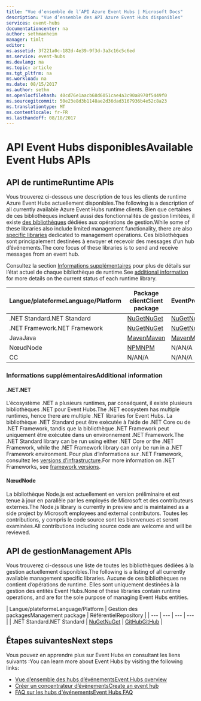 ```yaml
---
title: "Vue d’ensemble de l’API Azure Event Hubs | Microsoft Docs"
description: "Vue d’ensemble des API Azure Event Hubs disponibles"
services: event-hubs
documentationcenter: na
author: sethmanheim
manager: timlt
editor: 
ms.assetid: 3f221a0c-182d-4e39-9f3d-3a3c16c5c6ed
ms.service: event-hubs
ms.devlang: na
ms.topic: article
ms.tgt_pltfrm: na
ms.workload: na
ms.date: 08/15/2017
ms.author: sethm
ms.openlocfilehash: 40cd76e1aacb68d6051cae4a3c90a8970f5449f0
ms.sourcegitcommit: 50e23e8d3b1148ae2d36dad3167936b4e52c8a23
ms.translationtype: MT
ms.contentlocale: fr-FR
ms.lasthandoff: 08/18/2017
---
```

# <a name="available-event-hubs-apis"></a><span data-ttu-id="4a749-103">API Event Hubs disponibles</span><span class="sxs-lookup"><span data-stu-id="4a749-103">Available Event Hubs APIs</span></span>

## <a name="runtime-apis"></a><span data-ttu-id="4a749-104">API de runtime</span><span class="sxs-lookup"><span data-stu-id="4a749-104">Runtime APIs</span></span>

<span data-ttu-id="4a749-105">Vous trouverez ci-dessous une description de tous les clients de runtime Azure Event Hubs actuellement disponibles.</span><span class="sxs-lookup"><span data-stu-id="4a749-105">The following is a description of all currently available Azure Event Hubs runtime clients.</span></span> <span data-ttu-id="4a749-106">Bien que certaines de ces bibliothèques incluent aussi des fonctionnalités de gestion limitées, il existe [des bibliothèques](#management-apis) dédiées aux opérations de gestion.</span><span class="sxs-lookup"><span data-stu-id="4a749-106">While some of these libraries also include limited management functionality, there are also [specific libraries](#management-apis) dedicated to management operations.</span></span> <span data-ttu-id="4a749-107">Ces bibliothèques sont principalement destinées à envoyer et recevoir des messages d’un hub d’événements.</span><span class="sxs-lookup"><span data-stu-id="4a749-107">The core focus of these libraries is to send and receive messages from an event hub.</span></span>

<span data-ttu-id="4a749-108">Consultez la section [Informations supplémentaires](#additional-information) pour plus de détails sur l’état actuel de chaque bibliothèque de runtime.</span><span class="sxs-lookup"><span data-stu-id="4a749-108">See [additional information](#additional-information) for more details on the current status of each runtime library.</span></span>

| <span data-ttu-id="4a749-109">Langue/plateforme</span><span class="sxs-lookup"><span data-stu-id="4a749-109">Language/Platform</span></span> | <span data-ttu-id="4a749-110">Package client</span><span class="sxs-lookup"><span data-stu-id="4a749-110">Client package</span></span> | <span data-ttu-id="4a749-111">Package EventProcessorHost</span><span class="sxs-lookup"><span data-stu-id="4a749-111">EventProcessorHost package</span></span> | <span data-ttu-id="4a749-112">Référentiel</span><span class="sxs-lookup"><span data-stu-id="4a749-112">Repository</span></span> |
| --- | --- | --- | --- |
| <span data-ttu-id="4a749-113">.NET Standard</span><span class="sxs-lookup"><span data-stu-id="4a749-113">.NET Standard</span></span> | [<span data-ttu-id="4a749-114">NuGet</span><span class="sxs-lookup"><span data-stu-id="4a749-114">NuGet</span></span>](https://www.nuget.org/packages/Microsoft.Azure.EventHubs/) | [<span data-ttu-id="4a749-115">NuGet</span><span class="sxs-lookup"><span data-stu-id="4a749-115">NuGet</span></span>](https://www.nuget.org/packages/Microsoft.Azure.EventHubs.Processor/) | [<span data-ttu-id="4a749-116">GitHub</span><span class="sxs-lookup"><span data-stu-id="4a749-116">GitHub</span></span>](https://github.com/azure/azure-event-hubs-dotnet) |
| <span data-ttu-id="4a749-117">.NET Framework</span><span class="sxs-lookup"><span data-stu-id="4a749-117">.NET Framework</span></span> | [<span data-ttu-id="4a749-118">NuGet</span><span class="sxs-lookup"><span data-stu-id="4a749-118">NuGet</span></span>](https://www.nuget.org/packages/WindowsAzure.ServiceBus/) | [<span data-ttu-id="4a749-119">NuGet</span><span class="sxs-lookup"><span data-stu-id="4a749-119">NuGet</span></span>](https://www.nuget.org/packages/Microsoft.Azure.ServiceBus.EventProcessorHost/) | <span data-ttu-id="4a749-120">N/A</span><span class="sxs-lookup"><span data-stu-id="4a749-120">N/A</span></span> |
| <span data-ttu-id="4a749-121">Java</span><span class="sxs-lookup"><span data-stu-id="4a749-121">Java</span></span> | [<span data-ttu-id="4a749-122">Maven</span><span class="sxs-lookup"><span data-stu-id="4a749-122">Maven</span></span>](https://search.maven.org/#search%7Cga%7C1%7Ca%3A%22azure-eventhubs%22) | [<span data-ttu-id="4a749-123">Maven</span><span class="sxs-lookup"><span data-stu-id="4a749-123">Maven</span></span>](https://search.maven.org/#search%7Cga%7C1%7Ca%3A%22azure-eventhubs-eph%22) | [<span data-ttu-id="4a749-124">GitHub</span><span class="sxs-lookup"><span data-stu-id="4a749-124">GitHub</span></span>](https://github.com/Azure/azure-event-hubs-java) |
| <span data-ttu-id="4a749-125">Nœud</span><span class="sxs-lookup"><span data-stu-id="4a749-125">Node</span></span> | [<span data-ttu-id="4a749-126">NPM</span><span class="sxs-lookup"><span data-stu-id="4a749-126">NPM</span></span>](https://www.npmjs.com/package/azure-event-hubs) | <span data-ttu-id="4a749-127">N/A</span><span class="sxs-lookup"><span data-stu-id="4a749-127">N/A</span></span> | [<span data-ttu-id="4a749-128">GitHub</span><span class="sxs-lookup"><span data-stu-id="4a749-128">GitHub</span></span>](https://github.com/Azure/azure-event-hubs-node) |
| <span data-ttu-id="4a749-129">C</span><span class="sxs-lookup"><span data-stu-id="4a749-129">C</span></span> | <span data-ttu-id="4a749-130">N/A</span><span class="sxs-lookup"><span data-stu-id="4a749-130">N/A</span></span> | <span data-ttu-id="4a749-131">N/A</span><span class="sxs-lookup"><span data-stu-id="4a749-131">N/A</span></span> | [<span data-ttu-id="4a749-132">GitHub</span><span class="sxs-lookup"><span data-stu-id="4a749-132">GitHub</span></span>](https://github.com/Azure/azure-event-hubs-c) |

### <a name="additional-information"></a><span data-ttu-id="4a749-133">Informations supplémentaires</span><span class="sxs-lookup"><span data-stu-id="4a749-133">Additional information</span></span>

#### <a name="net"></a><span data-ttu-id="4a749-134">.NET</span><span class="sxs-lookup"><span data-stu-id="4a749-134">.NET</span></span>
<span data-ttu-id="4a749-135">L’écosystème .NET a plusieurs runtimes, par conséquent, il existe plusieurs bibliothèques .NET pour Event Hubs.</span><span class="sxs-lookup"><span data-stu-id="4a749-135">The .NET ecosystem has multiple runtimes, hence there are multiple .NET libraries for Event Hubs.</span></span> <span data-ttu-id="4a749-136">La bibliothèque .NET Standard peut être exécutée à l’aide de .NET Core ou de .NET Framework, tandis que la bibliothèque .NET Framework peut uniquement être exécutée dans un environnement .NET Framework.</span><span class="sxs-lookup"><span data-stu-id="4a749-136">The .NET Standard library can be run using either .NET Core or the .NET Framework, while the .NET Framework library can only be run in a .NET Framework environment.</span></span> <span data-ttu-id="4a749-137">Pour plus d’informations sur .NET Framework, consultez les [versions d’infrastructure](https://docs.microsoft.com/dotnet/articles/standard/frameworks#framework-versions).</span><span class="sxs-lookup"><span data-stu-id="4a749-137">For more information on .NET Frameworks, see [framework versions](https://docs.microsoft.com/dotnet/articles/standard/frameworks#framework-versions).</span></span>

#### <a name="node"></a><span data-ttu-id="4a749-138">Nœud</span><span class="sxs-lookup"><span data-stu-id="4a749-138">Node</span></span>

<span data-ttu-id="4a749-139">La bibliothèque Node.js est actuellement en version préliminaire et est tenue à jour en parallèle par les employés de Microsoft et des contributeurs externes.</span><span class="sxs-lookup"><span data-stu-id="4a749-139">The Node.js library is currently in preview and is maintained as a side project by Microsoft employees and external contributors.</span></span> <span data-ttu-id="4a749-140">Toutes les contributions, y compris le code source sont les bienvenues et seront examinées.</span><span class="sxs-lookup"><span data-stu-id="4a749-140">All contributions including source code are welcome and will be reviewed.</span></span>

## <a name="management-apis"></a><span data-ttu-id="4a749-141">API de gestion</span><span class="sxs-lookup"><span data-stu-id="4a749-141">Management APIs</span></span>

<span data-ttu-id="4a749-142">Vous trouverez ci-dessous une liste de toutes les bibliothèques dédiées à la gestion actuellement disponibles.</span><span class="sxs-lookup"><span data-stu-id="4a749-142">The following is a listing of all currently available management specific libraries.</span></span> <span data-ttu-id="4a749-143">Aucune de ces bibliothèques ne contient d’opérations de runtime. Elles sont uniquement destinées à la gestion des entités Event Hubs.</span><span class="sxs-lookup"><span data-stu-id="4a749-143">None of these libraries contain runtime operations, and are for the sole purpose of managing Event Hubs entities.</span></span>

| <span data-ttu-id="4a749-144">Langue/plateforme</span><span class="sxs-lookup"><span data-stu-id="4a749-144">Language/Platform</span></span> | <span data-ttu-id="4a749-145">Gestion des packages</span><span class="sxs-lookup"><span data-stu-id="4a749-145">Management package</span></span> | <span data-ttu-id="4a749-146">Référentiel</span><span class="sxs-lookup"><span data-stu-id="4a749-146">Repository</span></span> |
| --- | --- | --- | --- |
| <span data-ttu-id="4a749-147">.NET Standard</span><span class="sxs-lookup"><span data-stu-id="4a749-147">.NET Standard</span></span> | [<span data-ttu-id="4a749-148">NuGet</span><span class="sxs-lookup"><span data-stu-id="4a749-148">NuGet</span></span>](https://www.nuget.org/packages/Microsoft.Azure.Management.EventHub) | [<span data-ttu-id="4a749-149">GitHub</span><span class="sxs-lookup"><span data-stu-id="4a749-149">GitHub</span></span>](https://github.com/Azure/azure-sdk-for-net/tree/AutoRest/src/ResourceManagement/EventHub) |

## <a name="next-steps"></a><span data-ttu-id="4a749-150">Étapes suivantes</span><span class="sxs-lookup"><span data-stu-id="4a749-150">Next steps</span></span>
<span data-ttu-id="4a749-151">Vous pouvez en apprendre plus sur Event Hubs en consultant les liens suivants :</span><span class="sxs-lookup"><span data-stu-id="4a749-151">You can learn more about Event Hubs by visiting the following links:</span></span>

* [<span data-ttu-id="4a749-152">Vue d’ensemble des hubs d’événements</span><span class="sxs-lookup"><span data-stu-id="4a749-152">Event Hubs overview</span></span>](event-hubs-what-is-event-hubs.md)
* [<span data-ttu-id="4a749-153">Créer un concentrateur d’événements</span><span class="sxs-lookup"><span data-stu-id="4a749-153">Create an event hub</span></span>](event-hubs-create.md)
* [<span data-ttu-id="4a749-154">FAQ sur les hubs d'événements</span><span class="sxs-lookup"><span data-stu-id="4a749-154">Event Hubs FAQ</span></span>](event-hubs-faq.md)